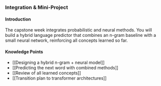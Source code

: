 ### Integration & Mini-Project

#### Introduction
The capstone week integrates probabilistic and neural methods. You will build a hybrid language predictor that combines an n-gram baseline with a small neural network, reinforcing all concepts learned so far.

#### Knowledge Points
- [[Designing a hybrid n-gram + neural model]]
- [[Predicting the next word with combined methods]]
- [[Review of all learned concepts]]
- [[Transition plan to transformer architectures]] 